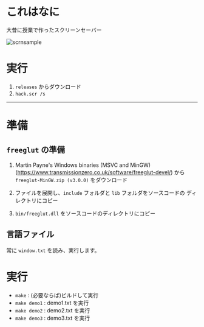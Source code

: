 # これはなに

大昔に授業で作ったスクリーンセーバー

![scrnsample](https://user-images.githubusercontent.com/33576079/71549884-818fa080-2a08-11ea-8e8c-d6c219cf5836.png)


# 実行

1. `releases` からダウンロード
2. `hack.scr /s`

---

# 準備

## `freeglut` の準備

1. Martin Payne's Windows binaries (MSVC and MinGW)
   (https://www.transmissionzero.co.uk/software/freeglut-devel/)
   から `freeglut-MinGW.zip (v3.0.0)` をダウンロード

2. ファイルを展開し、`include` フォルダと `lib` フォルダをソースコードの
   ディレクトリにコピー

3. `bin/freeglut.dll` をソースコードのディレクトリにコピー

## 言語ファイル

常に `window.txt` を読み、実行します。


# 実行

* `make` : (必要ならば)ビルドして実行
* `make demo1` : demo1.txt を実行
* `make demo2` : demo2.txt を実行
* `make demo3` : demo3.txt を実行

